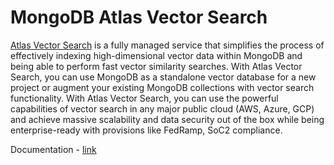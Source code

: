 # MongoDB Atlas Vector Search


[Atlas Vector Search](https://www.mongodb.com/products/platform/atlas-vector-search) is a fully managed service that simplifies the process of effectively indexing high-dimensional vector data within MongoDB and being able to perform fast vector similarity searches. With Atlas Vector Search, you can use MongoDB as a standalone vector database for a new project or augment your existing MongoDB collections with vector search functionality. With Atlas Vector Search, you can use the powerful capabilities of vector search in any major public cloud (AWS, Azure, GCP) and achieve massive scalability and data security out of the box while being enterprise-ready with provisions like FedRamp, SoC2 compliance.

Documentation - [link](https://www.mongodb.com/docs/atlas/atlas-vector-search/vector-search-overview/)
